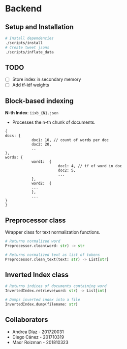 # Backend

## Setup and Installation

```bash
# Install dependencies
./scripts/install
# Create tweet jsons
./scripts/inflate_data
```

## TODO
- [ ] Store index in secondary memory
- [ ] Add tf-idf weights

## Block-based indexing

**N-th Index**: `iixb_{N}.json`
- Processes the n-th chunk of documents.

```
{
docs: {
            doc1: 10, // count of words per doc
            doc2: 20,
            ..
},
words: {
            word1:  {
                        doc1: 4, // tf of word in doc
                        doc2: 5,
                        ...
            },
            word2:  {
            ...
            },
            ...
}
}
```

## Preprocessor class

Wrapper class for text normalization functions.

```python
# Returns normalized word
Preprocessor.clean(word: str) -> str
```

```python
# Returns normalized text as list of tokens
Preprocessor.clean_text(text: str) -> List[str]
```

## Inverted Index class

```python
# Returns indices of documents containing word
InvertedIndex.retrieve(word: str) -> List[int]
```

```python
# Dumps inverted index into a file
InvertedIndex.dump(filename: str)
```


## Collaborators

- Andrea Díaz - 201720031
- Diego Cánez - 201710319
- Maor Roizman - 201810323
